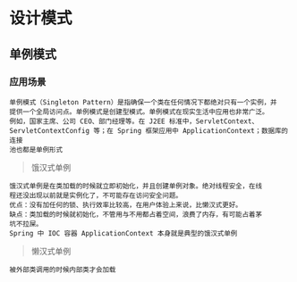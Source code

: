 # 设计模式

## 单例模式

### 应用场景

    单例模式（Singleton Pattern）是指确保一个类在任何情况下都绝对只有一个实例，并
    提供一个全局访问点。单例模式是创建型模式。单例模式在现实生活中应用也非常广泛。
    例如，国家主席、公司 CEO、部门经理等。在 J2EE 标准中，ServletContext、
    ServletContextConfig 等；在 Spring 框架应用中 ApplicationContext；数据库的连接
    池也都是单例形式
    
> 饿汉式单例  

    饿汉式单例是在类加载的时候就立即初始化，并且创建单例对象。绝对线程安全，在线
    程还没出现以前就是实例化了，不可能存在访问安全问题。
    优点：没有加任何的锁、执行效率比较高，在用户体验上来说，比懒汉式更好。
    缺点：类加载的时候就初始化，不管用与不用都占着空间，浪费了内存，有可能占着茅
    坑不拉屎。
    Spring 中 IOC 容器 ApplicationContext 本身就是典型的饿汉式单例  
    
> 懒汉式单例

    被外部类调用的时候内部类才会加载    
